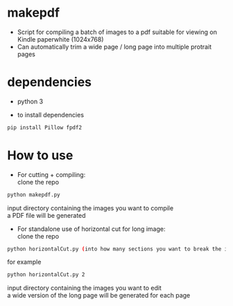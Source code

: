 # makepdf
 - Script for compiling a batch of images to a pdf suitable for viewing on Kindle paperwhite (1024x768)
 - Can automatically trim a wide page / long page into multiple protrait pages

# dependencies
 - python 3

 - to install dependencies
```bash
pip install Pillow fpdf2
```

# How to use
- For cutting + compiling:\
clone the repo
```bash
python makepdf.py
```
input directory containing the images you want to compile\
a PDF file will be generated


- For standalone use of horizontal cut for long image:\
clone the repo
```bash
python horizontalCut.py (into how many sections you want to break the image height: int, default=3)
```
for example
```bash
python horizontalCut.py 2
```
input directory containing the images you want to edit\
a wide version of the long page will be generated for each page

